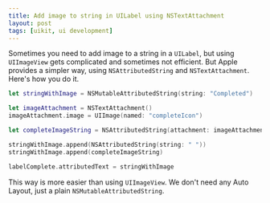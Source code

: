 ```yaml
---
title: Add image to string in UILabel using NSTextAttachment
layout: post
tags: [uikit, ui development]
---
```


Sometimes you need to add image to a string in a `UILabel`, but using `UIImageView` gets complicated and sometimes not efficient. But Apple provides a simpler way, using `NSAttributedString` and `NSTextAttachment`. Here's how you do it.

```swift
let stringWithImage = NSMutableAttributedString(string: "Completed")

let imageAttachment = NSTextAttachment()
imageAttachment.image = UIImage(named: "completeIcon")

let completeImageString = NSAttributedString(attachment: imageAttachment)

stringWithImage.append(NSAttributedString(string: " "))
stringWithImage.append(completeImageString)

labelComplete.attributedText = stringWithImage
```

This way is more easier than using `UIImageView`. We don't need any Auto Layout, just a plain `NSMutableAttributedString`.
